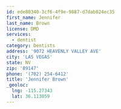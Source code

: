 ```yaml
---
id: ede80340-3cf6-4f9e-9887-d7dab024ec35
first_name: Jennifer
last_name: Brown
license: DMD
services:
  - dentist
category: Dentists
address: '9072 HEAVENLY VALLEY AVE'
city: 'LAS VEGAS'
state: NV
zip: '89147'
phone: '(702) 254-6412'
title: 'Jennifer Brown'
_geoloc:
  lng: -115.27343
  lat: 36.113059
---
```

